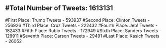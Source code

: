 #Total Number of Tweets: 1613131 
---
#First Place: Trump Tweets - 593937
#Second Place: Clinton Tweets - 256926
#Third Place: Cruz Tweets - 222432
#Fourth Place: Jeb! Tweets - 182433
#Fifth Place: Rubio Tweets - 172949
#Sixth Place: Sanders Tweets - 128911
#Seventh Place: Carson Tweets - 29491
#Last Place: Kasich Tweets - 26052
